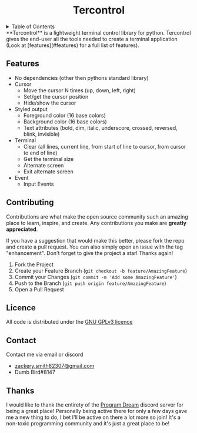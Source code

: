 <h1 align="center">Tercontrol</h1>

<!-- TABLE OF CONTENTS -->
<details>
  <summary>Table of Contents</summary>
  <ol>
    <li>
      <a href="#about-tercontrol">About Tercontrol</a>
    </li>
    <li>
      <a href="#installation">Installation</a>
    </li>
    <li><a href="#contributing">Contributing</a></li>
    <li><a href="#license">License</a></li>
    <li><a href="#contact">Contact</a></li>
    <li><a href="#thanks">Thanks</a></lu>
  </ol>
</details>

  
<!--
Start of about
-->
<a name="about-tercontrol" />
**Tercontrol** is a lightweight terminal control library for python. Tercontrol gives the end-user all the tools needed to create a terminal application (Look at [features](#features) for a full list of features).
<!--
End of about
-->

<!--
Start of features
-->
## Features <a name="features" />

- No dependencies (other then pythons standard library) 
- Cursor
    - Move the cursor N times (up, down, left, right)
    - Set/get the cursor position
    - Hide/show the cursor
- Styled output 
    - Foreground color (16 base colors)
    - Background color (16 base colors)
    - Text attributes (bold, dim, italic, underscore, crossed, reversed, blink, invisible)
- Terminal 
    - Clear (all lines, current line, from start of line to cursor, from cursor to end of line)
    - Get the terminal size
    - Alternate screen
    - Exit alternate screen
- Event
    - Input Events 
<!--
End of features
-->

<!--
Start of contributing
-->
## Contributing <a name="contributing" />
Contributions are what make the open source community such an amazing place to learn, inspire, and create. Any contributions you make are **greatly appreciated**.

If you have a suggestion that would make this better, please fork the repo and create a pull request. You can also simply open an issue with the tag "enhancement".
Don't forget to give the project a star! Thanks again!

1. Fork the Project
2. Create your Feature Branch (`git checkout -b feature/AmazingFeature`)
3. Commit your Changes (`git commit -m 'Add some AmazingFeature'`)
4. Push to the Branch (`git push origin feature/AmazingFeature`)
5. Open a Pull Request
<!--
End of contributing
-->

## Licence <a name="licence" />
All code is distributed under the [GNU GPLv3 licence](https://github.com/ZackeryRSmith/tercontrol/blob/main/LICENSE)

## Contact <a name="contact" />
Contact me via email or discord
- zackery.smith82307@gmail.com
- Dumb Bird#8147

## Thanks <a name="thanks">
I would like to thank the entirety of the [Program Dream](https://discord.gg/gfmaxgE) discord server for being a great place! Personally being active there for only a few days gave me a new thing to do, I bet I'll be active on there a lot more so join! It's a non-toxic programming community and it's just a great place to be!
